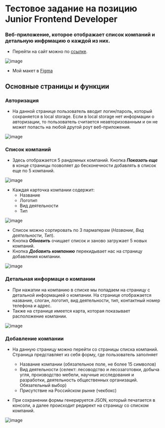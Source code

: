 # Тестовое задание на позицию Junior Frontend Developer
### Веб-приложение, которое отображает список компаний и детальную инфрмацию о каждой из них.
- Перейти на сайт можно по [ссылке](https://company-inn.web.app/).

![image](https://user-images.githubusercontent.com/103964689/213457140-12517247-d88f-43d9-b627-d7a9e7b26be6.png)

- Мой макет в [Figma](https://www.figma.com/file/y8JyvXN7rof1dgA4fq8A8j/CompanyInn?node-id=0%3A1&t=kw3T8TWf0BH5gzK6-1)

## Основные страницы и функции
### Авторизация
- На данной странице пользователь вводит логин/пароль, который сохраняется в local storage. Если в local storage нет информации о авторизации,
то пользователь считается неавторизованным и он не может попасть на любой другой роут веб-приложения.

![image](https://user-images.githubusercontent.com/103964689/213456830-204389db-38e4-45c1-844c-7c350ebad21e.png)


### Список компаний
- Здесь отображается 5 рандомных компаний. Кнопка ___Показать еще___ в конце страницы позволяет до бесконечности добавлять в список еще по 5 компаний.

![image](https://user-images.githubusercontent.com/103964689/213456471-b1c61b7e-b26a-47bd-a891-c67aa84ebb37.png)

- Каждая карточка компании содержит:
  - Название
  - Логотип
  - Вид деятельности
  - Тип
  
![image](https://user-images.githubusercontent.com/103964689/213462484-2f105c1a-5d33-4b1b-aab6-bf0358db10fc.png)

- Список можно сортировать по 3 парматерам (_Название_, _Вид деятельности_, _Тип_).
- Кнопка ___Обновить___ очищает список и заново загружает 5 новых компаний.
- Кнопка ___Добавить компанию___ перекидывает нас на страницу добавления компании.

![image](https://user-images.githubusercontent.com/103964689/213462337-d7360ac2-3a8b-4d11-a6b4-af6b95f11ee5.png)


### Детальная информаци о компании
- При нажатии на компанию в списке мы попадаем на страницу с детальной информацией о компании. На странице отображается название, слоган, логотип, вид деятельности, тип, контактный номер телефона и адрес.
- Также на странице имеется карта, которая показывает расположение компании.

![image](https://user-images.githubusercontent.com/103964689/213454041-fb8c63db-2bf8-4122-a996-fdb0969eb4c6.png)


### Добавление компании
- На данную страницу можно перейти со страницы списка компаний. Страница представляет из себя форму, где пользователь заполняет
  - Название компании (обязательное поле, не более 15 символов)
  - Вид деятельности (селект: лесоводство и лесозаготовки, добыча угля, производство мебели, научные исследования и разработки, деятельность общественных организаций. Обязательный выбор)
  - Присутствие на Российском рынке (чекбокс)
  
- При сохранении формы генерируется JSON, который печатается в консоли, а далее происходит редирект на страницу со списком компаний.

![image](https://user-images.githubusercontent.com/103964689/213458014-ab5b8eb8-beb7-42ac-b4d7-ea79236c21a0.png)
